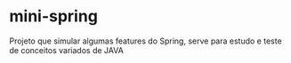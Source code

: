 # mini-spring
Projeto que simular algumas features do Spring, serve para estudo e teste de conceitos variados de JAVA
